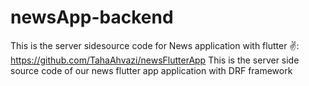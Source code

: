 # newsApp-backend
This is the server sidesource code for News application with flutter ✌️:
https://github.com/TahaAhvazi/newsFlutterApp
This is the server side source code of our news flutter app application with DRF framework
